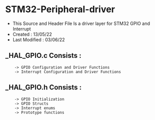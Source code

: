 # STM32-Peripheral-driver

   * This Source and Header File Is a driver layer for STM32 GPIO and Interrupt 
   * Created : 13/05/22
   * Last Modified : 03/06/22
   
   ## _HAL_GPIO.c Consists :
        -> GPIO Configuration and Driver Functions
        -> Interrupt Configuration and Driver Functions
 
   ## _HAL_GPIO.h Consists :
        -> GPIO Initialization
        -> GPIO Structs
        -> Interrupt enums
        -> Prototype functions

